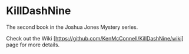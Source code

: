 # KillDashNine
The second book in the Joshua Jones Mystery series.

Check out the  Wiki [https://github.com/KenMcConnell/KillDashNine/wiki] page for more details.
